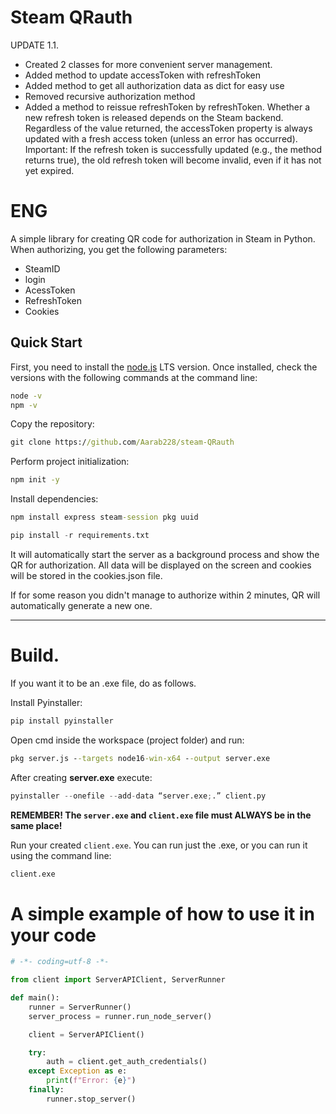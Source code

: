 # Steam QRauth

UPDATE 1.1.

- Created 2 classes for more convenient server management.
- Added method to update accessToken with refreshToken
- Added method to get all authorization data as dict for easy use
- Removed recursive authorization method
- Added a method to reissue refreshToken by refreshToken. Whether a new refresh token is released depends on the Steam backend. Regardless of the value returned, the accessToken property is always updated with a fresh access token (unless an error has occurred). Important: If the refresh token is successfully updated (e.g., the method returns true), the old refresh token will become invalid, even if it has not yet expired.


# ENG
A simple library for creating QR code for authorization in Steam in Python. When authorizing, you get the following parameters:
- SteamID
- login
- AcessToken
- RefreshToken
- Cookies

## Quick Start
First, you need to install the [node.js](https://nodejs.org/en) LTS version.
Once installed, check the versions with the following commands at the command line:

```cmd
node -v
npm -v
```

Copy the repository:

```cmd
git clone https://github.com/Aarab228/steam-QRauth
```

Perform project initialization:

```cmd
npm init -y
```

Install dependencies:

```cmd
npm install express steam-session pkg uuid
```

```Python
pip install -r requirements.txt
```

It will automatically start the server as a background process and show the QR for authorization. All data will be displayed on the screen and cookies will be stored in the cookies.json file.

If for some reason you didn't manage to authorize within 2 minutes, QR will automatically generate a new one.

---
# Build.
If you want it to be an .exe file, do as follows.

Install Pyinstaller:

```python
pip install pyinstaller
```

Open cmd inside the workspace (project folder) and run:

```cmd
pkg server.js --targets node16-win-x64 --output server.exe
```

After creating **server.exe** execute:

```python
pyinstaller --onefile --add-data “server.exe;.” client.py
```

**REMEMBER! The `server.exe` and `client.exe` file must ALWAYS be in the same place!**

Run your created `client.exe`. You can run just the .exe, or you can run it using the command line:

```cmd
client.exe
```

# A simple example of how to use it in your code

```python
# -*- coding=utf-8 -*-

from client import ServerAPIClient, ServerRunner

def main():
    runner = ServerRunner()
    server_process = runner.run_node_server()

    client = ServerAPIClient()

    try:
        auth = client.get_auth_credentials()
    except Exception as e:
        print(f"Error: {e}")
    finally:
        runner.stop_server()
```
